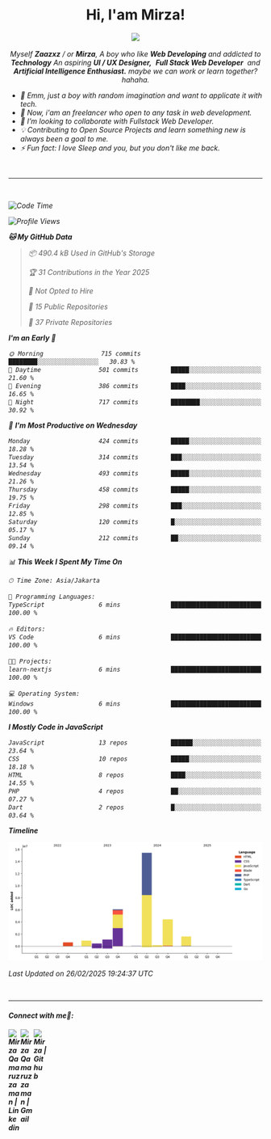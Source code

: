 <h1 align="center">Hi, I'am Mirza!</h1>
<p align="center">
  <a href="https://github.com/Ratheshan03/readme-typing-svg"><img src="https://readme-typing-svg.herokuapp.com?lines=UI+/+UX+Designer;Full+Stack+Web+Developer;IT+Enthusiast;Artificial+Intelligence+Addicted;&center=true&width=500&height=50"></a>
</p>

<p align="center">
  <em>
    Myself <b>Zaazxz</b> / or <b>Mirza</b>, A boy who like <b>Web Developing</b> and addicted to <b>Technology</b>
    An aspiring <b>UI / UX Designer,</b>&nbsp; <b>Full Stack Web Developer</b>&nbsp; and <b> Artificial Intelligence Enthusiast.</b> maybe we can work or learn together? hahaha.
  <br>
</p>

- 🧞 Emm, just a boy with random imagination and want to applicate it with tech.
- 🔭 Now, i'am an freelancer who open to any task in web development.
- 👯 I’m looking to collaborate with Fullstack Web Developer.
- 💡 Contributing to Open Source Projects and learn something new is always been a goal to me.
- ⚡ Fun fact: I love Sleep and you, but you don't like me back.
<br>

---

<br>

<!--START_SECTION:waka-->
![Code Time](http://img.shields.io/badge/Code%20Time-760%20hrs%206%20mins-blue)

![Profile Views](http://img.shields.io/badge/Profile%20Views-0-blue)

**🐱 My GitHub Data** 

> 📦 490.4 kB Used in GitHub's Storage 
 > 
> 🏆 31 Contributions in the Year 2025
 > 
> 🚫 Not Opted to Hire
 > 
> 📜 15 Public Repositories 
 > 
> 🔑 37 Private Repositories 
 > 
**I'm an Early 🐤** 

```text
🌞 Morning                715 commits         ████████░░░░░░░░░░░░░░░░░   30.83 % 
🌆 Daytime                501 commits         █████░░░░░░░░░░░░░░░░░░░░   21.60 % 
🌃 Evening                386 commits         ████░░░░░░░░░░░░░░░░░░░░░   16.65 % 
🌙 Night                  717 commits         ████████░░░░░░░░░░░░░░░░░   30.92 % 
```
📅 **I'm Most Productive on Wednesday** 

```text
Monday                   424 commits         █████░░░░░░░░░░░░░░░░░░░░   18.28 % 
Tuesday                  314 commits         ███░░░░░░░░░░░░░░░░░░░░░░   13.54 % 
Wednesday                493 commits         █████░░░░░░░░░░░░░░░░░░░░   21.26 % 
Thursday                 458 commits         █████░░░░░░░░░░░░░░░░░░░░   19.75 % 
Friday                   298 commits         ███░░░░░░░░░░░░░░░░░░░░░░   12.85 % 
Saturday                 120 commits         █░░░░░░░░░░░░░░░░░░░░░░░░   05.17 % 
Sunday                   212 commits         ██░░░░░░░░░░░░░░░░░░░░░░░   09.14 % 
```


📊 **This Week I Spent My Time On** 

```text
🕑︎ Time Zone: Asia/Jakarta

💬 Programming Languages: 
TypeScript               6 mins              █████████████████████████   100.00 % 

🔥 Editors: 
VS Code                  6 mins              █████████████████████████   100.00 % 

🐱‍💻 Projects: 
learn-nextjs             6 mins              █████████████████████████   100.00 % 

💻 Operating System: 
Windows                  6 mins              █████████████████████████   100.00 % 
```

**I Mostly Code in JavaScript** 

```text
JavaScript               13 repos            ██████░░░░░░░░░░░░░░░░░░░   23.64 % 
CSS                      10 repos            █████░░░░░░░░░░░░░░░░░░░░   18.18 % 
HTML                     8 repos             ████░░░░░░░░░░░░░░░░░░░░░   14.55 % 
PHP                      4 repos             ██░░░░░░░░░░░░░░░░░░░░░░░   07.27 % 
Dart                     2 repos             █░░░░░░░░░░░░░░░░░░░░░░░░   03.64 % 
```



**Timeline**

![Lines of Code chart](https://raw.githubusercontent.com/zaazxz/zaazxz/main/assets/bar_graph.png)


 Last Updated on 26/02/2025 19:24:37 UTC
<!--END_SECTION:waka-->

<br>

---

<h4> Connect with me🤝: <h4>
  </hr>
  <a href="https://www.linkedin.com/in/mirzaqamaruzzaman18/">
   <img align="left" alt=" Mirza Qamaruzzaman | Linkedin" width="24px" src="https://www.vectorlogo.zone/logos/linkedin/linkedin-icon.svg" />
  </a>
  <a href="mailto:mirzaqamaruzzaman18@gmail.com">
    <img align="left" alt=" Mirza Qamaruzzaman | Gmail" width="26px" src="https://www.vectorlogo.zone/logos/gmail/gmail-icon.svg" />
  </a>
   <a href="https://github.com/zaazxz">
    <img align="left" alt=" Mirza | Github" width="26px" src="https://www.vectorlogo.zone/logos/github/github-tile.svg" />
  </a>
  <br>
